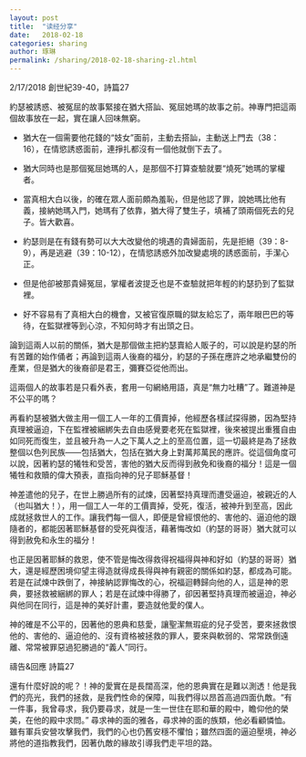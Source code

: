 ```yaml
---
layout: post
title:  "读经分享"
date:   2018-02-18
categories: sharing
author: 琢琳
permalink: /sharing/2018-02-18-sharing-zl.html
---
```


2/17/2018
創世紀39-40，詩篇27

約瑟被誘惑、被冤屈的故事緊接在猶大搭訕、冤屈她瑪的故事之前。神專門把這兩個故事放在一起，實在讓人回味無窮。

- 猶大在一個需要他花錢的“妓女”面前，主動去搭訕，主動送上門去（38：16），在情慾誘惑面前，連掙扎都沒有一個他就倒下去了。
- 猶大同時也是那個冤屈她瑪的人，是那個不打算查驗就要“燒死”她瑪的掌權者。
- 當真相大白以後，的確在眾人面前頗為羞恥，但是他認了罪，說她瑪比他有義，接納她瑪入門，她瑪有了依靠，猶大得了雙生子，填補了頭兩個死去的兒子。皆大歡喜。

- 約瑟则是在有錢有勢可以大大改變他的境遇的貴婦面前，先是拒絕（39：8-9），再是逃避（39：10-12），在情慾誘惑外加改變處境的誘惑面前，手潔心正。
- 但是他卻被那貴婦冤屈，掌權者波提乏也是不查驗就把年輕的約瑟扔到了監獄裡。
- 好不容易有了真相大白的機會，又被官復原職的獄友給忘了，兩年眼巴巴的等待，在監獄裡等到心涼，不知何時才有出頭之日。

論到這兩人以前的關係，猶大是那個做主把約瑟賣給人販子的，可以說是約瑟的所有苦難的始作俑者；再論到這兩人後裔的福分，約瑟的子孫在應許之地承繼雙份的產業，但是猶大的後裔卻是君王，彌賽亞從他而出。

這兩個人的故事若是只看外表，套用一句網絡用語，真是“無力吐糟”了。難道神是不公平的嗎？

再看約瑟被猶大做主用一個工人一年的工價賣掉，他經歷各樣試探得勝，因為堅持真理被逼迫，下在監裡被綑綁失去自由感覺要老死在監獄裡，後來被提出重獲自由如同死而復生，並且被升為一人之下萬人之上的至高位置，這一切最終是為了拯救整個以色列民族——包括猶大，包括在猶大身上對萬邦萬民的應許。從這個角度可以說，因著約瑟的犧牲和受苦，害他的猶大反而得到赦免和後裔的福分！這是一個犧牲和救贖的偉大預表，直指向神的兒子耶穌基督！

神差遣他的兒子，在世上勝過所有的試煉，因著堅持真理而遭受逼迫，被親近的人（也叫猶大！），用一個工人一年的工價賣掉，受死，復活，被神升到至高，因此成就拯救世人的工作。讓我們每一個人，即便是曾經恨他的、害他的、逼迫他的跟隨者的，都能因著耶穌基督的受死與復活，藉著悔改如（約瑟的哥哥）猶大就可以得到赦免和永生的福分！

也正是因著耶穌的救恩，使不管是悔改得救得祝福得與神和好如（約瑟的哥哥）猶大，還是經歷困境仰望主得造就得成長得與神有親密的關係如約瑟，都成為可能。若是在試煉中跌倒了，神接納認罪悔改的心，祝福迴轉歸向他的人，這是神的恩典，要拯救被綑綁的罪人；若是在試煉中得勝了，卻因著堅持真理而被逼迫，神必與他同在同行，這是神的美好計畫，要造就他愛的僕人。

神的確是不公平的，因著他的恩典和慈愛，讓聖潔無瑕疵的兒子受苦，要來拯救恨他的、害他的、逼迫他的、沒有資格被拯救的罪人，要來與軟弱的、常常跌倒遠離、常常被罪惡過犯勝過的“義人”同行。

禱告&回應
詩篇27

還有什麼好說的呢？！神的愛實在是長闊高深，他的恩典實在是難以測透！他是我們的亮光，我們的拯救，是我們性命的保障，叫我們得以昂首高過四面仇敵。“有一件事，我曾尋求，我仍要尋求，就是一生一世住在耶和華的殿中，瞻仰他的榮美，在他的殿中求問。” 尋求神的面的雅各，尋求神的面的族類，他必看顧憐恤。雖有軍兵安營攻擊我們，我們的心也仍舊安穩不懼怕；雖然四面的逼迫壓境，神必將他的道指教我們，因著仇敵的緣故引導我們走平坦的路。



